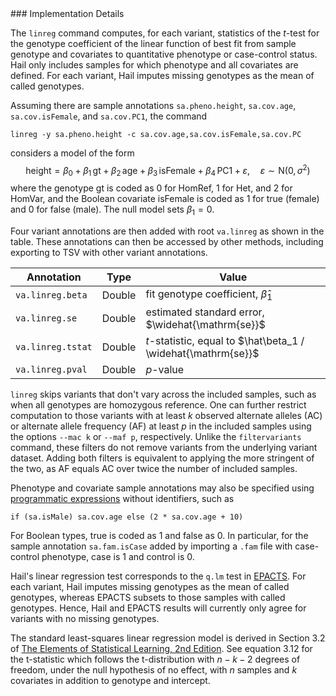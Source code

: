 <div class="cmdhead"></div>

<div class="description"></div>

<div class="synopsis"></div>

<div class="options"></div>

<div class="cmdsubsection">
### Implementation Details

The `linreg` command computes, for each variant, statistics of the $t$-test for the genotype coefficient of the linear function of best fit from sample genotype and covariates to quantitative phenotype or case-control status. Hail only includes samples for which phenotype and all covariates are defined. For each variant, Hail imputes missing genotypes as the mean of called genotypes.

Assuming there are sample annotations `sa.pheno.height`, `sa.cov.age`, `sa.cov.isFemale`, and `sa.cov.PC1`, the command

```
linreg -y sa.pheno.height -c sa.cov.age,sa.cov.isFemale,sa.cov.PC
```

considers a model of the form
$$
\mathrm{height} = \beta_0 + \beta_1 \, \mathrm{gt} + \beta_2 \, \mathrm{age} + \beta_3 \, \mathrm{isFemale} + \beta_4 \, \mathrm{PC1} + \varepsilon, \quad \varepsilon \sim \mathrm{N}(0, \sigma^2)		
$$
where the genotype $\mathrm{gt}$ is coded as $0$ for HomRef, $1$ for Het, and $2$ for HomVar, and the Boolean covariate $\mathrm{isFemale}$ is coded as $1$ for true (female) and $0$ for false (male). The null model sets $\beta_1 = 0$.

Four variant annotations are then added with root `va.linreg` as shown in the table. These annotations can then be accessed by other methods, including exporting to TSV with other variant annotations.

Annotation | Type | Value
---|---|---
`va.linreg.beta` | Double | fit genotype coefficient, $\hat\beta_1$
`va.linreg.se` | Double | estimated standard error, $\widehat{\mathrm{se}}$
`va.linreg.tstat` | Double | $t$-statistic, equal to $\hat\beta_1 / \widehat{\mathrm{se}}$
`va.linreg.pval` | Double | $p$-value

`linreg` skips variants that don't vary across the included samples, such as when all genotypes are homozygous reference. One can further restrict computation to those variants with at least $k$ observed alternate alleles (AC) or alternate allele frequency (AF) at least $p$ in the included samples using the options `--mac k` or `--maf p`, respectively. Unlike the `filtervariants` command, these filters do not remove variants from the underlying variant dataset. Adding both filters is equivalent to applying the more stringent of the two, as AF equals AC over twice the number of included samples.

Phenotype and covariate sample annotations may also be specified using [programmatic expressions](reference.html#HailExpressionLanguage) without identifiers, such as
```
if (sa.isMale) sa.cov.age else (2 * sa.cov.age + 10)
```
For Boolean types, true is coded as $1$ and false as $0$. In particular, for the sample annotation `sa.fam.isCase` added by importing a `.fam` file with case-control phenotype, case is $1$ and control is $0$.

Hail's linear regression test corresponds to the `q.lm` test in [EPACTS](http://genome.sph.umich.edu/wiki/EPACTS#Single_Variant_Tests). For each variant, Hail imputes missing genotypes as the mean of called genotypes, whereas EPACTS subsets to those samples with called genotypes. Hence, Hail and EPACTS results will currently only agree for variants with no missing genotypes.

The standard least-squares linear regression model is derived in Section 3.2 of [The Elements of Statistical Learning, 2nd Edition](https://web.stanford.edu/~hastie/local.ftp/Springer/OLD/ESLII_print4.pdf). See equation 3.12 for the t-statistic which follows the t-distribution with $n - k - 2$ degrees of freedom, under the null hypothesis of no effect, with $n$ samples and $k$ covariates in addition to genotype and intercept.
</div>